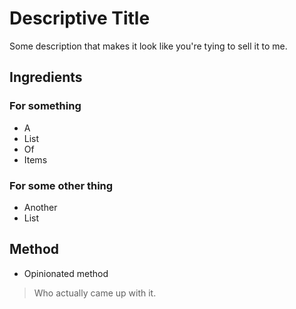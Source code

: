 # Descriptive Title

Some description that makes it look like you're tying to sell it to me.

## Ingredients 

### For something

- A
- List
- Of
- Items

### For some other thing

- Another
- List

## Method

- Opinionated method

> Who actually came up with it.
